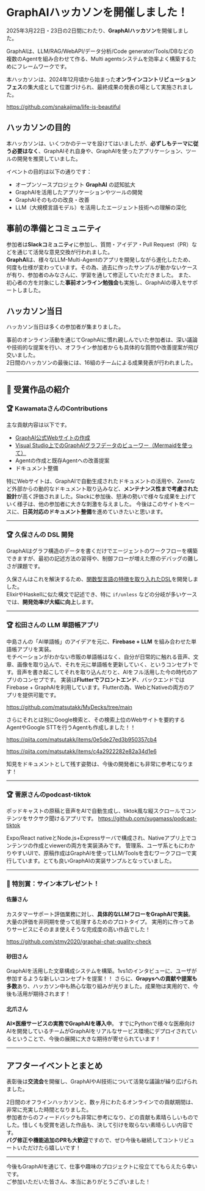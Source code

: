 # GraphAIハッカソンを開催しました！


2025年3月22日・23日の2日間にわたり、**GraphAIハッカソン**を開催しました。

GraphAIは、LLM/RAG/WebAPI/データ分析/Code generator/Tools/DBなどの複数のAgentを組み合わせて作る、Multi agentsシステムを効率よく構築するためにフレームワークです。

本ハッカソンは、2024年12月頃から始まった**オンラインコントリビューションフェス**の集大成として位置づけられ、最終成果の発表の場として実施されました。

https://github.com/snakajima/life-is-beautiful

## ハッカソンの目的

本ハッカソンは、いくつかのテーマを設けてはいましたが、**必ずしもテーマに従う必要はなく**、GraphAIそれ自身や、GraphAIを使ったアプリケーション、ツールの開発を推奨していました。

イベントの目的は以下の通りです：

- オープンソースプロジェクト **GraphAI** の認知拡大  
- GraphAIを活用したアプリケーションやツールの開発  
- GraphAIそのものの改良・改善  
- LLM（大規模言語モデル）を活用したエージェント技術への理解の深化  

## 事前の準備とコミュニティ

参加者は**Slackコミュニティ**に参加し、質問・アイデア・Pull Request（PR）などを通じて活発な意見交換が行われました。  
**GraphAI**は、様々なLLM-Multi-Agentのアプリを開発しながら進化したため、何度も仕様が変わっています。その為、過去に作ったサンプルが動かないケースが有り、参加者のみなさんに、学習を通して修正していただきました。
また、初心者の方を対象にした**事前オンライン勉強会**も実施し、GraphAIの導入をサポートしました。

## ハッカソン当日

ハッカソン当日は多くの参加者が集まりました。

事前のオンライン活動を通じてGraphAIに慣れ親しんでいた参加者は、深い議論や技術的な提案を行い、オフライン参加者からも具体的な質問や改善提案が飛び交いました。  
2日間のハッカソンの最後には、16組のチームによる成果発表が行われました。

---

## 🎉 受賞作品の紹介

### 🏆 KawamataさんのContributions

主な貢献内容は以下です。
- [GraphAI公式Webサイトの作成](https://graphai.info/)
- [Visual Studio上でのGraphAIグラフデータのビューワー（Mermaidを使って）](https://marketplace.visualstudio.com/items?itemName=kawamataryo.graphai-visualizer)
- Agentの作成と既存Agentへの改善提案  
- ドキュメント整備  

特にWebサイトは、GraphAIで自動生成されたドキュメントの活用や、Zennなど外部からの動的なドキュメント取り込みなど、**メンテナンス性まで考慮された設計**が高く評価されました。Slackに参加後、怒涛の勢いで様々な成果を上げていく様子は、他の参加者に大きな刺激を与えました。 
今後はこのサイトをベースに、**日英対応のドキュメント整備**を進めていきたいと思います。

---

### 🏆 久保さんの DSL 開発

GraphAIはグラフ構造のデータを書くだけでエージェントのワークフローを構築できますが、最初の記述方法の習得や、制御フローが増えた際のデバッグの難しさが課題です。

久保さんはこれを解決するため、[関数型言語の特徴を取り入れたDSL](https://github.com/i-eight/graphai-dsl)を開発しました。  
ElixirやHaskellに似た構文で記述でき、特に `if/unless` などの分岐が多いケースでは、**開発効率が大幅に向上**します。

---

### 🏆 松田さんの LLM 単語帳アプリ

中島さんの「AI単語帳」のアイデアを元に、**Firebase + LLM** を組み合わせた単語帳アプリを実装。  
モチベーションがわかない市販の単語帳はなく、自分が日常的に触れる音声、文章、画像を取り込んで、それを元に単語帳を更新していく、というコンセプトです。音声を書き起こしてそれを取り込んだりと、AIをフル活用した今の時代のアプリのコンセプです。
実装は**Flutterでフロントエンド**、バックエンドではFirebase + GraphAIを利用しています。Flutterの為、WebとNativeの両方のアプリを提供可能です。  

https://github.com/matsutakk/MyDecks/tree/main

さらにそれとは別にGoogle検索と、その検索上位のWebサイトを要約するAgentやGoogle STTを行うAgentも作成しました！！

https://qiita.com/matsutakk/items/0e5de27ed3b950357cb4

https://qiita.com/matsutakk/items/c4a2922282e82a34d1e6

知見をドキュメントとして残す姿勢は、今後の開発者にも非常に参考になります！

---

### 🏆 菅原さんのpodcast-tiktok

ポッドキャストの原稿と音声をAIで自動生成し、tiktok風な縦スクロールでコンテンツをサクサク聞けるアプリです。
https://github.com/sugamass/podcast-tiktok

Expo/React nativeとNode.js+Expressサーバで構成され、Nativeアプリ上でコンテンツの作成とviewerの両方を実装済みです。
管理系、ユーザ系ともにわかりやすいUIで、原稿作成はGraphAIを使ってLLM/Toolsを含むワークフローで実行しています。とても良いGraphAIの実装サンプルとなっていました。


---

### 🏅 特別賞：サイン本プレゼント！

#### 佐藤さん  
カスタマーサポート評価業務に対し、**具体的なLLMフローをGraphAIで実装**。  
大量の評価を非同期を使って処理するためのプロトタイプ。
実用的に作ってありサービスにそのまま使えそうな完成度の高い作品でした！

https://github.com/stmy2020/graphai-chat-quality-check

#### 砂田さん  
GraphAIを活用した文章構成システムを構築。1vs1のインタビューに、ユーザが参加するような新しいコンセプトを提案！！
さらに、**Grapysへの貢献や提案も多数**あり、ハッカソン中も熱心な取り組みが光りました。成果物は実用的で、今後も活用が期待されます！

#### 北爪さん  
**AI×医療サービスの実務でGraphAIを導入中**。
すでにPythonで様々な医療向けAIを開発しているチームがGraphAIをリアルなサービス環境にデプロイされているということで、今後の展開に大きな期待が寄せられています！

---

## アフターイベントとまとめ

表彰後は**交流会**を開催し、GraphAIやAI技術について活発な議論が繰り広げられました。

2日間のオフラインハッカソンと、数ヶ月にわたるオンラインでの貢献期間は、非常に充実した時間となりました。  
参加者からのフィードバックも非常に参考になり、どの貢献も素晴らしいものでした。惜しくも受賞を逃した作品も、決して引けを取らない素晴らしい内容です。  
**バグ修正や機能追加のPRも大歓迎**ですので、ぜひ今後も継続してコントリビュートいただけたら嬉しいです！

---

今後もGraphAIを通じて、仕事や趣味のプロジェクトに役立ててもらえたら幸いです。  
ご参加いただいた皆さん、本当にありがとうございました！
